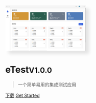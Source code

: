 <img src="./img/home.jpeg" width="50%" style="box-shadow: 10px 10px 10px rgba(0,0,0,0.1)" />

# eTest<small>V1.0.0</small>

> 一个简单易用的集成测试应用

[下载](https://github.com/onepiece-smile/docs/releases)
[Get Started](/README)
